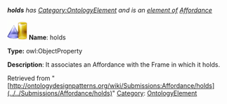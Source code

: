 ___holds__ has [Category:OntologyElement](../../Category/OntologyElement "Category:OntologyElement") and is an [element of](../../Property/ElementOf "Property:ElementOf") [Affordance](../../Submissions/Affordance "Submissions:Affordance")_


  




[![ObjectProperty](../../images/thumb/c/c3/ObjectProperty.gif/45px-ObjectProperty.gif)](../../Image/ObjectProperty.gif "ObjectProperty")
__Name__: holds 


__Type:__ owl:ObjectProperty 


__Description__: It associates an Affordance with the Frame in which it holds. 





Retrieved from "[http://ontologydesignpatterns.org/wiki/Submissions:Affordance/holds](../../Submissions/Affordance/holds)"
 [Category](http://ontologydesignpatterns.org/wiki/Special:Categories "Special:Categories"): [OntologyElement](../../Category/OntologyElement "Category:OntologyElement")